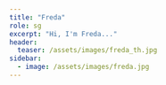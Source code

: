 ```yaml
---
title: "Freda"
role: sg
excerpt: "Hi, I'm Freda..."
header:
  teaser: /assets/images/freda_th.jpg
sidebar:
  - image: /assets/images/freda.jpg
---
```

